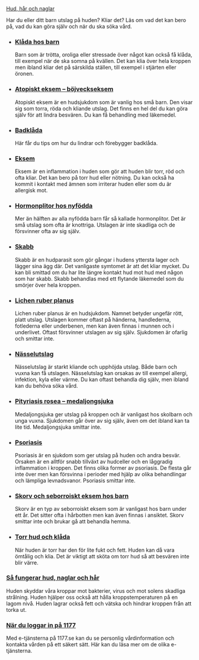 [Hud, hår och naglar](https://www.1177.se/sjukdomar--besvar/hud-har-och-naglar/)

Har du eller ditt barn utslag på huden? Kliar det? Läs om vad det kan bero på, vad du kan göra själv och när du ska söka vård.

*   ### [Klåda hos barn](https://www.1177.se/sjukdomar--besvar/hud-har-och-naglar/klada-utslag-och-eksem/klada-hos-barn/)
    
    Barn som är trötta, oroliga eller stressade över något kan också få klåda, till exempel när de ska somna på kvällen. Det kan klia över hela kroppen men ibland kliar det på särskilda ställen, till exempel i stjärten eller öronen.
    
*   ### [Atopiskt eksem – böjveckseksem](https://www.1177.se/sjukdomar--besvar/hud-har-och-naglar/klada-utslag-och-eksem/atopiskt-eksem--bojveckseksem/)
    
    Atopiskt eksem är en hudsjukdom som är vanlig hos små barn. Den visar sig som torra, röda och kliande utslag. Det finns en hel del du kan göra själv för att lindra besvären. Du kan få behandling med läkemedel.
    
*   ### [Badklåda](https://www.1177.se/sjukdomar--besvar/hud-har-och-naglar/klada-utslag-och-eksem/badklada/)
    
    Här får du tips om hur du lindrar och förebygger badklåda.
    
*   ### [Eksem](https://www.1177.se/sjukdomar--besvar/hud-har-och-naglar/klada-utslag-och-eksem/eksem/)
    
    Eksem är en inflammation i huden som gör att huden blir torr, röd och ofta kliar. Det kan bero på torr hud eller nötning. Du kan också ha kommit i kontakt med ämnen som irriterar huden eller som du är allergisk mot.
    
*   ### [Hormonplitor hos nyfödda](https://www.1177.se/sjukdomar--besvar/hud-har-och-naglar/klada-utslag-och-eksem/hormonplitor-hos-nyfodda/)
    
    Mer än hälften av alla nyfödda barn får så kallade hormonplitor. Det är små utslag som ofta är knottriga. Utslagen är inte skadliga och de försvinner ofta av sig själv.
    
*   ### [Skabb](https://www.1177.se/sjukdomar--besvar/hud-har-och-naglar/klada-utslag-och-eksem/skabb/)
    
    Skabb är en hudparasit som gör gångar i hudens yttersta lager och lägger sina ägg där. Det vanligaste symtomet är att det kliar mycket. Du kan bli smittad om du har lite längre kontakt hud mot hud med någon som har skabb. Skabb behandlas med ett flytande läkemedel som du smörjer över hela kroppen.
    
*   ### [Lichen ruber planus](https://www.1177.se/sjukdomar--besvar/hud-har-och-naglar/klada-utslag-och-eksem/lichen-ruber-planus/)
    
    Lichen ruber planus är en hudsjukdom. Namnet betyder ungefär rött, platt utslag. Utslagen kommer oftast på händerna, handlederna, fotlederna eller underbenen, men kan även finnas i munnen och i underlivet. Oftast försvinner utslagen av sig själv. Sjukdomen är ofarlig och smittar inte.
    
*   ### [Nässelutslag](https://www.1177.se/sjukdomar--besvar/hud-har-och-naglar/klada-utslag-och-eksem/nasselutslag/)
    
    Nässelutslag är starkt kliande och upphöjda utslag. Både barn och vuxna kan få utslagen. Nässelutslag kan orsakas av till exempel allergi, infektion, kyla eller värme. Du kan oftast behandla dig själv, men ibland kan du behöva söka vård.
    
*   ### [Pityriasis rosea – medaljongsjuka](https://www.1177.se/sjukdomar--besvar/hud-har-och-naglar/klada-utslag-och-eksem/pityriasis-rosea--medaljongsjuka/)
    
    Medaljongsjuka ger utslag på kroppen och är vanligast hos skolbarn och unga vuxna. Sjukdomen går över av sig själv, även om det ibland kan ta lite tid. Medaljongsjuka smittar inte.
    
*   ### [Psoriasis](https://www.1177.se/sjukdomar--besvar/hud-har-och-naglar/klada-utslag-och-eksem/psoriasis/)
    
    Psoriasis är en sjukdom som ger utslag på huden och andra besvär. Orsaken är en alltför snabb tillväxt av hudceller och en låggradig inflammation i kroppen. Det finns olika former av psoriasis. De flesta går inte över men kan försvinna i perioder med hjälp av olika behandlingar och lämpliga levnadsvanor. Psoriasis smittar inte.
    
*   ### [Skorv och seborroiskt eksem hos barn](https://www.1177.se/sjukdomar--besvar/hud-har-och-naglar/klada-utslag-och-eksem/skorv-och-seborroiskt-eksem-hos-barn/)
    
    Skorv är en typ av seborroiskt eksem som är vanligast hos barn under ett år. Det sitter ofta i hårbotten men kan även finnas i ansiktet. Skorv smittar inte och brukar gå att behandla hemma.
    
*   ### [Torr hud och klåda](https://www.1177.se/sjukdomar--besvar/hud-har-och-naglar/klada-utslag-och-eksem/torr-hud-och-klada/)
    
    När huden är torr har den för lite fukt och fett. Huden kan då vara ömtålig och klia. Det är viktigt att sköta om torr hud så att besvären inte blir värre.
    

### [Så fungerar hud, naglar och hår](https://www.1177.se/liv--halsa/sa-fungerar-kroppen/huden/)

Huden skyddar våra kroppar mot bakterier, virus och mot solens skadliga strålning. Huden hjälper oss också att hålla kroppstemperaturen på en lagom nivå. Huden lagrar också fett och vätska och hindrar kroppen från att torka ut.

### [När du loggar in på 1177](https://www.1177.se/om-1177/nar-du-loggar-in-pa-1177.se/)

Med e-tjänsterna på 1177.se kan du se personlig vårdinformation och kontakta vården på ett säkert sätt. Här kan du läsa mer om de olika e-tjänsterna.